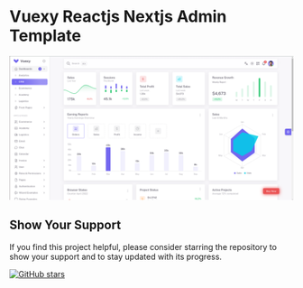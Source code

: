 # Vuexy Reactjs Nextjs Admin Template

[![TechAI Demo](https://github.com/UsmanLiaqat404/vuexy-vuetify-vue3-admin-template/blob/main/demos/demo.png?raw=true)](https://demos.pixinvent.com/vuexy-vuejs-admin-template/demo-1/login)

## Show Your Support

If you find this project helpful, please consider starring the repository to show your support and to stay updated with its progress.

[![GitHub stars](https://img.shields.io/github/stars/UsmanLiaqat404/vuexy-react-nextjs-admin-template.svg?style=social)](https://github.com/UsmanLiaqat404/vuexy-react-nextjs-admin-template/stargazers)
